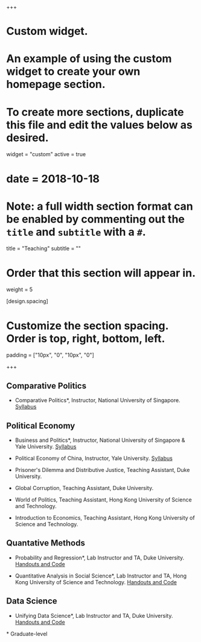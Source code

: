 +++
# Custom widget.
# An example of using the custom widget to create your own homepage section.
# To create more sections, duplicate this file and edit the values below as desired.
widget = "custom"
active = true
# date = 2018-10-18

# Note: a full width section format can be enabled by commenting out the `title` and `subtitle` with a `#`.
title = "Teaching"
subtitle = ""

# Order that this section will appear in.
weight = 5

[design.spacing]
  # Customize the section spacing. Order is top, right, bottom, left.
  padding = ["10px", "0", "10px", "0"]
  
+++

## Comparative Politics

 - Comparative Politics*, Instructor, National University of Singapore. [Syllabus](https://www.dropbox.com/scl/fi/8hk7vdboocbah60j0izoq/PP5913Intro_CP_Canvas.pdf?rlkey=wygmusw1xmor92ymtkz57rlh6&dl=0)<br/>

## Political Economy

 - Business and Politics*, Instructor, National University of Singapore \& Yale University. [Syllabus](https://www.dropbox.com/s/latnw1iinriddry/Business_Politics.pdf?dl=0)<br/>
 
 - Political Economy of China, Instructor, Yale University. [Syllabus](https://www.dropbox.com/s/8qpuo4a34uxgr29/Syllabus_PE_China-2023_updated.pdf?dl=0)<br/>
 
 - Prisoner's Dilemma and Distributive Justice, Teaching Assistant, Duke University.  <br/>

 - Global Corruption, Teaching Assistant, Duke University.  <br/>

 - World of Politics, Teaching Assistant, Hong Kong University of Science and Technology.  <br/>

 - Introduction to Economics, Teaching Assistant, Hong Kong University of Science and Technology.  <br/>

## Quantative Methods

 - Probability and Regression*, Lab Instructor and TA, Duke University. [Handouts and Code](https://github.com/zeren-li/PS630-R-Lab) <br/>

 - Quantitative Analysis in Social Science*, Lab Instructor and TA, Hong Kong University of Science and Technology. [Handouts and Code](https://github.com/zeren-li/PS630-R-Lab) <br/>

## Data Science 

 - Unifying Data Science*, Lab Instructor and TA, Duke University. [Handouts and Code](https://www.unifyingdatascience.org/html/class_schedule.html) <br/>


\* Graduate-level

